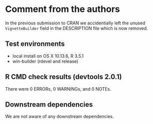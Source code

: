 # Comment from the authors
In the previous submission to CRAN we accidentially left the unused `VignetteBuilder` field in the DESCRIPTION file which is now removed. 

## Test environments
* local install on OS X 10.13.6, R 3.5.1
* win-builder (rdevel and release)

## R CMD check results (devtools 2.0.1)
There were 0 ERRORs, 0 WARNINGs, and 0 NOTEs.

## Downstream dependencies
We are not aware of any downstream dependencies.
